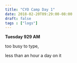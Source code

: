 ```yaml
---
title: "CYO Camp Day 1"
date: 2018-02-20T09:29:00-08:00
draft: false
tags : ["logs"]
---
```


**Tuesday 929 AM**

too busy to type,

less than an hour a day on it
